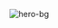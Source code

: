 ![hero-bg](https://github.com/fengyiyi/fengyiyi.github.io/assets/1285488/ee12c4fc-defc-461e-a15a-06100b483b01)
